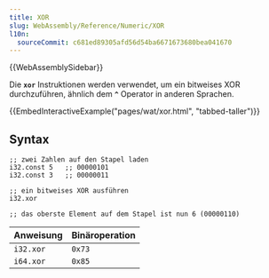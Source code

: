 ```yaml
---
title: XOR
slug: WebAssembly/Reference/Numeric/XOR
l10n:
  sourceCommit: c681ed89305afd56d54ba6671673680bea041670
---
```


{{WebAssemblySidebar}}

Die **`xor`** Instruktionen werden verwendet, um ein bitweises XOR durchzuführen, ähnlich dem **`^`** Operator in anderen Sprachen.

{{EmbedInteractiveExample("pages/wat/xor.html", "tabbed-taller")}}

## Syntax

```wasm
;; zwei Zahlen auf den Stapel laden
i32.const 5   ;; 00000101
i32.const 3   ;; 00000011

;; ein bitweises XOR ausführen
i32.xor

;; das oberste Element auf dem Stapel ist nun 6 (00000110)
```

| Anweisung   | Binäroperation |
| ----------- | -------------- |
| `i32.xor`   | `0x73`         |
| `i64.xor`   | `0x85`         |

